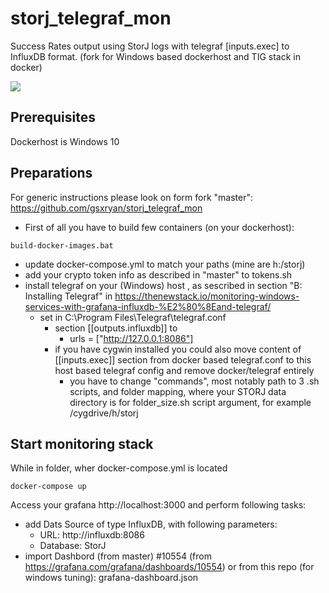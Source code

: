 # storj_telegraf_mon
Success Rates output using StorJ logs with telegraf [inputs.exec] to InfluxDB format. (fork for Windows based dockerhost and TIG stack in docker)

<img src="https://raw.githubusercontent.com/gsxryan/storj_telegraf_mon/master/Dashboard/Preview.png"/>

## Prerequisites

Dockerhost is Windows 10

## Preparations

For generic instructions please look on form fork "master": https://github.com/gsxryan/storj_telegraf_mon

- First of all you have to build few containers (on your dockerhost):
 
 `build-docker-images.bat`

- update docker-compose.yml to match your paths (mine are h:/storj)
- add your crypto token info as described in "master" to tokens.sh
- install telegraf on your (Windows) host , as sescribed in section "B: Installing Telegraf" in https://thenewstack.io/monitoring-windows-services-with-grafana-influxdb-%E2%80%8Eand-telegraf/
  - set in C:\Program Files\Telegraf\telegraf.conf 
    - section [[outputs.influxdb]] to 
      - urls = ["http://127.0.0.1:8086"]
    - if you have cygwin installed you could also move content of [[inputs.exec]] section from docker based telegraf.conf to this host based telegraf config and remove docker/telegraf entirely
      - you have to change "commands", most notably path to 3 .sh scripts, and folder mapping, where your STORJ data directory is for folder_size.sh script argument, for example /cygdrive/h/storj

## Start monitoring stack

While in folder, wher docker-compose.yml is located

 `docker-compose up`
 
Access your grafana http://localhost:3000 and perform following tasks: 
- add Dats Source of type InfluxDB, with following parameters:
  - URL: http://influxdb:8086 
  - Database: StorJ
- import  Dashbord (from master) #10554 (from https://grafana.com/grafana/dashboards/10554) or from this repo (for windows tuning): grafana-dashboard.json
